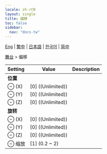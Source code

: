 ```yaml
---
locale: zh-rCN
layout: single
title: 偏移
toc: false
sidebar:
  nav: "docs-tw"
---
```

[Eng](/dancexr/menu/2025.4/stage/offset) | [繁中](/tw/dancexr/menu/2025.4/stage/offset) | [日本語](/jp/dancexr/menu/2025.4/stage/offset) | [한국어](/kr/dancexr/menu/2025.4/stage/offset) | [简中](/zh/dancexr/menu/2025.4/stage/offset)

[舞台](../menu#舞台) > 偏移



| Setting | Value | Description |
| :--- | --- | :--- |
|<nobr> **位置**</nobr>|| 
|<nobr> ⊖ (X)</nobr>| [0] ((Unlimited)) | 
|<nobr> ⊖ (Y)</nobr>| [0] ((Unlimited)) | 
|<nobr> ⊖ (Z)</nobr>| [0] ((Unlimited)) | 
|<nobr> **旋转**</nobr>|| 
|<nobr> ⊖ (X)</nobr>| [0] ((Unlimited)) | 
|<nobr> ⊖ (Y)</nobr>| [0] ((Unlimited)) | 
|<nobr> ⊖ (Z)</nobr>| [0] ((Unlimited)) | 
|<nobr> ⊖ 缩放</nobr>| [1] (0.2 ~ 2) | 
